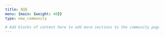 ```yaml
---
title: 社区
menu: {main: {weight: 40}}
type: new_community

# Add blocks of content here to add more sections to the community page
---
```



